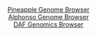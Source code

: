 <div id="Pineapple_Genome_Browser" align="center">
  <a href="https://igv.org/app/?sessionURL=blob:zZJfa9swFMW_i2BlA8eW7NiJDWW4btIGNxkkS7K1FCPbsqPEljxJcf6R7z6tbOxlheZhY6AH6XKle87R7wRaIiTlDATANpFrIgQMIFd8N8N1U5EJrokEQYErSQwgSEEEYRkBwQkUWCo8nz7omyulGhlYFlVNp8as5KZ0TFzjI2d4J82M11bEqwqnXGDFhbRuBG65Rcu2syMpbhpTz3ZM18qxwhaumhVnklsNYWWy0.8lv0pJSRivSVJvK0VfBCRaj9aYmwX.GC5nYZYRKWNyGOXXYTwKF85g_njnRY_zT_fLube8mtGSYbUV5PpYL24HuOusYYxUPbkvF.sbP93c5dHXd87t1WDfUEHkNeqhvtN3oevqYCjLyf5_8qwXvdD31m6nw7A_wMJNB_FjXObD7oHfrlfd13yfDVDxbKs5ANlK9AIEDQd6hmt7nR9b1Dcg9HU6glMQPD0bQAmcbXT70wmoQ6NpAZJ8276AYwAuciJA0PEh7CHft91urwt9H52NE9iK6u9FO5xP_R60Q9v2koJWSqOcJ5I10sSMmW1WmOXxwiz9zx5EpB2tZbkbj272MI3ah_E6qlP4KkN69Mv3aaNvUfRPqHuLEFOll6K2GX8pj5soOhDWzjZDFvfzcCKdvLfY_DEeT5u9LJqCixor3a8r.viTthYLipnShZZKmtKKqsNSp8h3IEC2o6EFGa.4phCIMn0PDWggF374Dadzfj5_Bw--">Pineapple Genome Browser</a>
</div>
<div id="Alphonso_Genome_Browser" align="center">
  <a href="https://igv.org/app/?sessionURL=blob:zZJdb5swFIb_i6VUm0QAQyCAVE1p.pUm69qmGVmrCjlgiBeDme2QL.W_7yzatJtOai42TfIFPjL4fR.eHWqoVExUKEKOiT0TY2QgNRerMSlrTm9JSRWKcsIVNZCkOZW0SimKdignSpPJwwjenGtdq8iymK7bJakKYSrXJCXZioqslJmK0uoLzslMSKKFVNaZJI2wWNG0V3RG6tqEu13TszKiiUV4PReVElZNqyJZwfeSX6OkoJUoaVIuuWaHAAnkgYyZmZMPvXjcS1Oq1JBuBtlpbzjofXYvJk9Xfv9p8uk6nvjxyZgVFdFLSU8X424wbAr_EU91PE4zOs6u1vVIkmHacs9PLtY1k1Sd4i4O3MDDYQfAsCqj6_.pMyx2ZO_RtN.MVk.833IuYd08Du7iL_xcrAPYbSbTj6.299DeQFykS7ABpXPZjbBtuLZveI7f_vGIA8O2Q2AkBUPR84uBtCTpAo4_75De1OAMUvTb8qCPgYTMqERRO7TtLg5Dx.t0O3YY4r2xQ0vJ_x7gy8lD2LWdnuP4Sc64BqGzRFW1MklVmU2am8X2SKJT_4K0nLN10Im92_rengLIu_MOjO5DLlw6.ANRA0GAw6.Eum_J9U8MfEsQU8.O1c7Nlz0fX8vLxfZr_gCEtosFHQTbcnoFoOxXEflQ.Dg8uZAl0XAeJrD96V1DJCOVhkHDFJsxzvQmBpJihSLsuKAvSgUX4COSxeydbdgG9uz3vzV19y_77w--">Alphonso Genome Browser</a>
</div>


<div id="DAF_Genomics_Browser" align="center">
  <a href="https://igv.org/app/?sessionURL=blob:tZFra9swFIb_iyD95JtkO75AGN7qtKWj25J6pi0lqLIca7EsR5KXtCH_vcLrGOzCGHRwJCTO5T3nPAfwlUrFRAdSgBwYOhACC6hG7JaY9y29wpwqkNa4VdQCktZU0o5QkB5AjZXGxeK9yWy07lXquhWu7TXtBGdEOcp3cG8rMeiGmlAbOZjjJ9HhnXKI4CZYYxe3fSM6JVxMCFXK9tyeduvVDpvru281lqQrPrSajaor04RprHJqbLplXUX3f2nkPygbY2.ycpmN.Zf08aKaZZcX2Wc_L27Ppu9uiw_nZTEtT5Zs3WE9SDq74adROZQ3jZyfnW_6L83.Ooy2ebypg4l_epLveyapmsEIxn4cQhSBowVaQQaDAJBGwhQGVoRiCwWB_fL0w6nZgRQMpHf3FtASk40JvzsA_dgbUEDR7TAys4CQFZUgtRPPi2CSoDCIAi9J4NE6gEG2r0xyXiySyEMZQlPnAXOjX7N2XJ8R.tX5Whh_qmzOv2KaoLfbnLQTNDd2vYxgFTMSqLjLPy7mD7vFp9_Cis0MfxyuFpJjbVzfvi9ocGs0Oe30Dzb.8f74DA--">DAF Genomics Browser</a>
</div>

